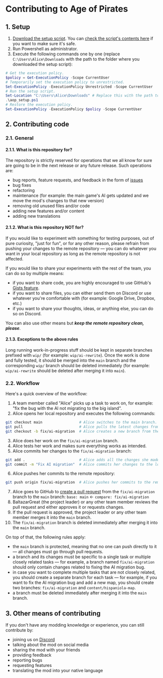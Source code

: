 # Contributing to Age of Pirates

## 1. Setup

1. [Download the setup script](https://cdn.discordapp.com/attachments/679041670775570466/1147233508595597523/aop_setup.ps1). You can [check the script's contents here](https://gist.github.com/ageofpirates/584105a0f6f306c427da9236bf0a1f70) if you want to make sure it's safe.
2. Run Powershell as administrator.
3. Execute the following commands one by one (replace `C:\Users\Alice\Downloads` with the path to the folder where you downloaded the setup script):
```powershell
# Get the execution policy.
$policy = Get-ExecutionPolicy -Scope CurrentUser
# Temporarily set the execution policy to unrestricted.
Set-ExecutionPolicy -ExecutionPolicy Unrestricted -Scope CurrentUser
# Run the setup script.
Set-Location "C:\Users\Alice\Downloads" # Replace this with the path to the folder where you downloaded the setup script.
.\aop_setup.ps1
# Restore the execution policy.
Set-ExecutionPolicy -ExecutionPolicy $policy -Scope CurrentUser
```

## 2. Contributing code

### 2.1. General

#### 2.1.1. What is this repository for?

The repository is strictly reserved for operations that we all know for sure are going to be in the next release or any future release. Such operations are:
- bug reports, feature requests, and feedback in the form of [issues](https://github.com/ageofpirates/age-of-pirates/issues)
- bug fixes
- refactoring
- maintenance (for example: the main game's AI gets updated and we move the mod's changes to that new version)
- removing old unused files and/or code
- adding new features and/or content
- adding new translations

#### 2.1.2. What is this repository NOT for?

If you would like to experiment with something for testing purposes, out of pure curiosity, "just for fun", or for any other reason, please refrain from pushing your changes to the remote repository &mdash; you can do whatever you want in your local repository as long as the remote repository is not affected.

If you would like to share your experiments with the rest of the team, you can do so by multiple means:
- if you want to share code, you are highly encouraged to use GitHub's [Gists feature](https://gist.github.com/).
- if you want to share files, you can either send them on Discord or use whatever you're comfortable with (for example: Google Drive, Dropbox, etc.)
- if you want to share your thoughts, ideas, or anything else, you can do so on Discord.

You can also use other means but *__keep the remote repository clean, please__*.

#### 2.1.3. Exceptions to the above rules

Long running work-in-progress stuff should be kept in separate branches prefixed with `wip/` (for example: `wip/ai-rewrite`). Once the work is done and fully tested, it should be merged into the `main` branch and the corresponding `wip/` branch should be deleted immediately (for example: `wip/ai-rewrite` should be deleted after merging it into `main`).

### 2.2. Workflow

Here's a quick overview of the workflow:
1. A team member called "Alice" picks up a task to work on, for example: "fix the bug with the AI not migrating to the big island".
2. Alice opens her local repository and executes the following commands:
```bash
git checkout main                 # Alice switches to the main branch.
git pull                          # Alice pulls the latest changes from the remote repository.
git checkout -b fix/ai-migration  # Alice creates a new branch from the main branch.
```
3. Alice does her work on the `fix/ai-migration` branch.
4. Alice tests her work and makes sure everything works as intended.
5. Alice commits her changes to the `fix/ai-migration` branch:
```bash
git add .                         # Alice adds all the changes she made to the staging area.
git commit -m "Fix AI migration"  # Alice commits her changes to the local repository.
```
6. Alice pushes her commits to the remote repository:
```bash
git push origin fix/ai-migration  # Alice pushes her commits to the remote repository.
```
7. Alice goes to GitHub to [create a pull request](https://github.com/ageofpirates/age-of-pirates/compare) from the `fix/ai-migration` branch to the `main` branch: `base: main` &larr; `compare: fix/ai-migration`
8. BaltazarGreat (the project leader) or any other team member reviews the pull request and either approves it or requests changes.
9. If the pull request is approved, the project leader or any other team member merges it into the `main` branch.
10. The `fix/ai-migration` branch is deleted immediately after merging it into the `main` branch.

On top of that, the following rules apply:
- the `main` branch is protected, meaning that no one can push directly to it &mdash; all changes must go through pull requests.
- a branch and its changes must be specific to a single task or multiple closely related tasks &mdash; for example, a branch named `fix/ai-migration` should only contain changes related to fixing the AI migration bug.
- in case you want to complete multiple tasks that are not closely related, you should create a separate branch for each task &mdash; for example, if you want to fix the AI migration bug and add a new map, you should create two branches: `fix/ai-migration` and `content/hispaniola-map`.
- a branch must be deleted immediately after merging it into the `main` branch.

## 3. Other means of contributing

If you don't have any modding knowledge or experience, you can still contribute by:
- joining us on [Discord](https://discord.gg/pcD4XfHZah)
- talking about the mod on social media
- sharing the mod with your friends
- providing feedback
- reporting bugs
- requesting features
- translating the mod into your native language
